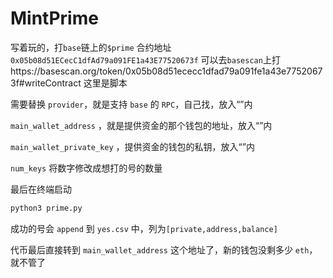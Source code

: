 # MintPrime
写着玩的，打`base`链上的`$prime`
合约地址 `0x05b08d51ECecC1dfAd79a091FE1a43E77520673f`
可以去`basescan`上打https://basescan.org/token/0x05b08d51ececc1dfad79a091fe1a43e77520673f#writeContract
这里是脚本

需要替换 `provider`，就是支持 `base` 的 `RPC`，自己找，放入“”内

`main_wallet_address` ，就是提供资金的那个钱包的地址，放入“”内

`main_wallet_private_key` ，提供资金的钱包的私钥，放入“”内

`num_keys` 将数字修改成想打的号的数量

最后在终端启动

```python
python3 prime.py
```

成功的号会 `append` 到 `yes.csv` 中，列为`[private,address,balance]`

代币最后直接转到 `main_wallet_address` 这个地址了，新的钱包没剩多少 `eth`，就不管了
